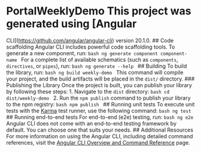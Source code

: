 # PortalWeeklyDemo This project was generated using [Angular
CLI](https://github.com/angular/angular-cli) version 20.1.0. ## Code scaffolding
Angular CLI includes powerful code scaffolding tools. To generate a new
component, run: ```bash ng generate component component-name ``` For a complete
list of available schematics (such as `components`, `directives`, or `pipes`),
run: ```bash ng generate --help ``` ## Building To build the library, run:
```bash ng build weekly-demo ``` This command will compile your
project, and the build artifacts will be placed in the `dist/` directory. ###
Publishing the Library Once the project is built, you can publish your library
by following these steps: 1. Navigate to the `dist` directory: ```bash cd
dist/weekly-demo ``` 2. Run the `npm publish` command to publish
your library to the npm registry: ```bash npm publish ``` ## Running unit tests
To execute unit tests with the [Karma](https://karma-runner.github.io) test
runner, use the following command: ```bash ng test ``` ## Running end-to-end
tests For end-to-end (e2e) testing, run: ```bash ng e2e ``` Angular CLI does not
come with an end-to-end testing framework by default. You can choose one that
suits your needs. ## Additional Resources For more information on using the
Angular CLI, including detailed command references, visit the [Angular CLI
Overview and Command Reference](https://angular.dev/tools/cli) page.
